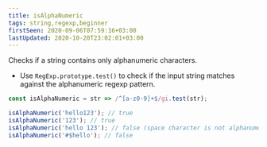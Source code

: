 ```yaml
---
title: isAlphaNumeric
tags: string,regexp,beginner
firstSeen: 2020-09-06T07:59:16+03:00
lastUpdated: 2020-10-20T23:02:01+03:00
---
```


Checks if a string contains only alphanumeric characters.

- Use `RegExp.prototype.test()` to check if the input string matches against the alphanumeric regexp pattern.

```js
const isAlphaNumeric = str => /^[a-z0-9]+$/gi.test(str);
```

```js
isAlphaNumeric('hello123'); // true
isAlphaNumeric('123'); // true
isAlphaNumeric('hello 123'); // false (space character is not alphanumeric)
isAlphaNumeric('#$hello'); // false
```
